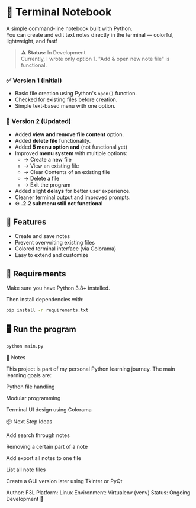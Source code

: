 # 📝 Terminal Notebook

A simple command-line notebook built with Python.  
You can create and edit text notes directly in the terminal — colorful, lightweight, and fast!

> ⚠️ **Status:** In Development  
> Currently, I wrote only option 1. "Add & open new note file" is functional.

### ✅ Version 1 (Initial)
- Basic file creation using Python's `open()` function.
- Checked for existing files before creation.
- Simple text-based menu with one option.

### 🚀 Version 2 (Updated)
- Added **view and remove file content** option.
- Added **delete file** functionality.
- Added **5 menu option and** (not functional yet)
- Improved **menu system** with multiple options:
  -  → Create a new file  
  -  → View an existing file  
  -  → Clear Contents of an existing file  
  -  → Delete a file  
  -  → Exit the program
- Added slight **delays** for better user experience.
- Cleaner terminal output and improved prompts.
- ⚙️ **.2.2 submenu still not functional**

## 🚀 Features
- Create and save notes
- Prevent overwriting existing files
- Colored terminal interface (via Colorama)
- Easy to extend and customize

## 🧰 Requirements
Make sure you have Python 3.8+ installed.

Then install dependencies with:
```bash
pip install -r requirements.txt
```

## 🖥️ Run the program
```bash
python main.py
```

🧠 Notes

This project is part of my personal Python learning journey.
The main learning goals are:

Python file handling

Modular programming

Terminal UI design using Colorama


📦 Next Step Ideas

Add search through notes

Removing a certain part of a note

Add export all notes to one file

List all note files

Create a GUI version later using Tkinter or PyQt


Author: F3L
Platform: Linux
Environment: Virtualenv (venv)
Status: Ongoing Development 🚧
